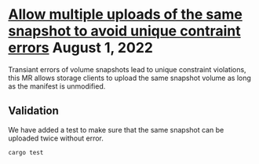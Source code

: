 # [Allow multiple uploads of the same snapshot to avoid unique contraint errors](https://gitlab.com/fractalnetworks/services/storage/-/merge_requests/2) August 1, 2022

Transiant errors of volume snapshots lead to unique constraint violations, this MR
allows storage clients to upload the same snapshot volume as long as the manifest is unmodified.

## Validation

We have added a test to make sure that the same snapshot can be uploaded twice without error.

`cargo test`
